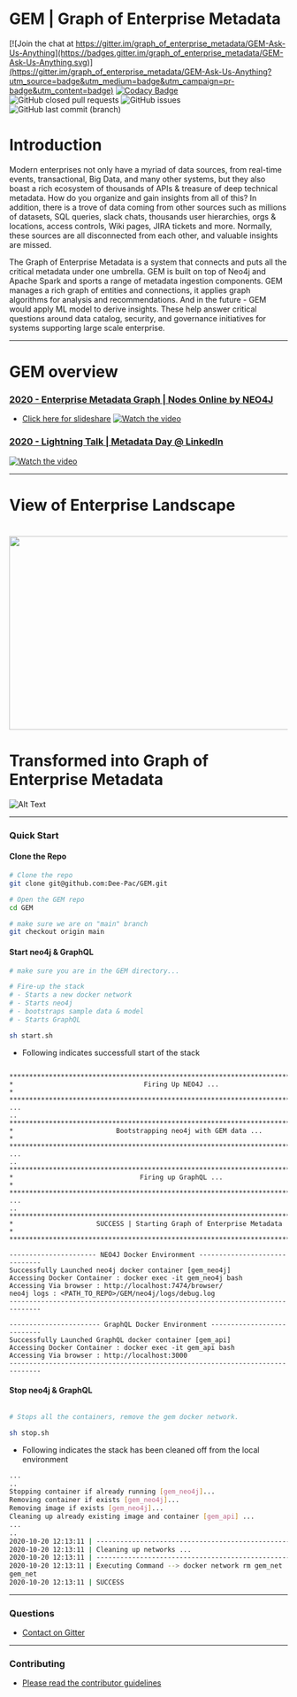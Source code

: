 # GEM | Graph of Enterprise Metadata 

[![Join the chat at https://gitter.im/graph_of_enterprise_metadata/GEM-Ask-Us-Anything](https://badges.gitter.im/graph_of_enterprise_metadata/GEM-Ask-Us-Anything.svg)](https://gitter.im/graph_of_enterprise_metadata/GEM-Ask-Us-Anything?utm_source=badge&utm_medium=badge&utm_campaign=pr-badge&utm_content=badge)
[![Codacy Badge](https://api.codacy.com/project/badge/Grade/aeb9cda7171a467894ac9d805252a5d3)](https://app.codacy.com/gh/Dee-Pac/GEM?utm_source=github.com&utm_medium=referral&utm_content=Dee-Pac/GEM&utm_campaign=Badge_Grade)
![GitHub closed pull requests](https://img.shields.io/github/issues-pr-closed/Dee-Pac/GEM)
![GitHub issues](https://img.shields.io/github/issues-raw/Dee-Pac/GEM)
![GitHub last commit (branch)](https://img.shields.io/github/last-commit/Dee-Pac/GEM/main)

# Introduction

Modern enterprises not only have a myriad of data sources, from real-time events, transactional, Big Data, and many other systems, but they also boast a rich ecosystem of thousands of APIs & treasure of deep technical metadata. How do you organize and gain insights from all of this? In addition, there is a trove of data coming from other sources such as millions of datasets, SQL queries, slack chats, thousands user hierarchies, orgs & locations, access controls, Wiki pages, JIRA tickets and more. Normally, these sources are all disconnected from each other, and valuable insights are missed.

The Graph of Enterprise Metadata is a system that connects and puts all the critical metadata under one umbrella. GEM is built on top of Neo4j and Apache Spark and sports a range of metadata ingestion components. GEM manages a rich graph of entities and connections, it applies graph algorithms for analysis and recommendations. And in the future - GEM would apply ML model to derive insights. These help answer critical questions around data catalog, security, and governance initiatives for systems supporting large scale enterprise.

--------------------------------------------------------------------------------------------------------------------

# GEM overview

### [2020 - Enterprise Metadata Graph | Nodes Online by NEO4J](https://neo4j.com/nodes-2020/agenda/)
* [Click here for slideshare](https://www.slideshare.net/DeepakMC/graph-of-enterprisemetadata-nodes2020-neo4j-conference)
[![Watch the video](docs/images/neo4j_nodes_online_2020.png)](https://youtu.be/m_beM8EuPy8)

### [2020 - Lightning Talk | Metadata Day @ LinkedIn](https://metadataday2020.splashthat.com/)
[![Watch the video](docs/images/linkedin_metadataday_2020.png)](https://youtu.be/pCuIYK1D9FE)

--------------------------------------------------------------------------------------------------------------------


# View of Enterprise Landscape

# <img src="docs/images/enterprise_view.png" width="600" height="350" />

# Transformed into Graph of Enterprise Metadata

![Alt Text](docs/images/GEM.gif)


--------------------------------------------------------------------------------------------------------------------

### Quick Start

#### Clone the Repo
```bash
# Clone the repo
git clone git@github.com:Dee-Pac/GEM.git

# Open the GEM repo
cd GEM

# make sure we are on "main" branch
git checkout origin main
```

#### Start neo4j & GraphQL
```bash
# make sure you are in the GEM directory...

# Fire-up the stack 
# - Starts a new docker network
# - Starts neo4j
# - bootstraps sample data & model
# - Starts GraphQL 

sh start.sh
```

* Following indicates successfull start of the stack
```

***********************************************************************************************
*                                 Firing Up NEO4J ...                                         *
***********************************************************************************************
...
..
***********************************************************************************************
*                          Bootstrapping neo4j with GEM data ...                              *
***********************************************************************************************
...
..
***********************************************************************************************
*                                Firing up GraphQL ...                                        *
***********************************************************************************************
...
..
***********************************************************************************************
*                     SUCCESS | Starting Graph of Enterprise Metadata                         *
***********************************************************************************************

---------------------- NEO4J Docker Environment ------------------------------
Successfully Launched neo4j docker container [gem_neo4j]
Accessing Docker Container : docker exec -it gem_neo4j bash
Accessing Via browser : http://localhost:7474/browser/
neo4j logs : <PATH_TO_REPO>/GEM/neo4j/logs/debug.log
------------------------------------------------------------------------------

----------------------- GraphQL Docker Environment ---------------------------
Successfully Launched GraphQL docker container [gem_api]
Accessing Docker Container : docker exec -it gem_api bash
Accessing Via browser : http://localhost:3000
------------------------------------------------------------------------------
```
#### Stop neo4j & GraphQL
```bash

# Stops all the containers, remove the gem docker network.

sh stop.sh
```

* Following indicates the stack has been cleaned off from the local environment
```bash
...
..
Stopping container if already running [gem_neo4j]...
Removing container if exists [gem_neo4j]...
Removing image if exists [gem_neo4j]...
Cleaning up already existing image and container [gem_api] ...
...
..
2020-10-20 12:13:11 | ------------------------------------------------------------------------------
2020-10-20 12:13:11 | Cleaning up networks ...
2020-10-20 12:13:11 | ------------------------------------------------------------------------------
2020-10-20 12:13:11 | Executing Command --> docker network rm gem_net
gem_net
2020-10-20 12:13:11 | SUCCESS
```



--------------------------------------------------------------------------------------------------------------------

### Questions

* [Contact on Gitter](https://gitter.im/graph_of_enterprise_metadata/GEM-Ask-Us-Anything)

--------------------------------------------------------------------------------------------------------------------

### Contributing

* [Please read the contributor guidelines](https://github.com/Dee-Pac/GEM)



